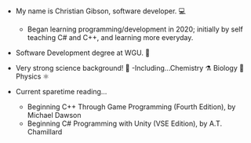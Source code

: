 - My name is Christian Gibson, software developer. 💻
    - Began learning programming/development in 2020; initially by self teaching C# and C++, and learning more everyday. 

- Software Development degree at WGU. 🏫 

- Very strong science background! 🔬
      -Including...Chemistry ⚗️ 
                 Biology 🧠
                 Physics ⚛️
              
                    
 - Current sparetime reading...
     - Beginning C++ Through Game Programming (Fourth Edition), by Michael Dawson
     - Beginning C# Programming with Unity (VSE Edition), by A.T. Chamillard

<!---
Christian-Gibson/Christian-Gibson is a ✨ special ✨ repository because its `README.md` (this file) appears on your GitHub profile.
You can click the Preview link to take a look at your changes.
--->
